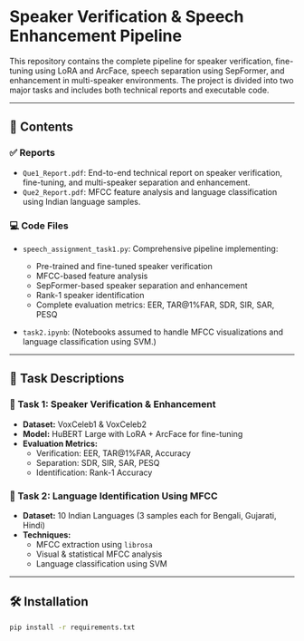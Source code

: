# Speaker Verification & Speech Enhancement Pipeline

This repository contains the complete pipeline for speaker verification, fine-tuning using LoRA and ArcFace, speech separation using SepFormer, and enhancement in multi-speaker environments. The project is divided into two major tasks and includes both technical reports and executable code.

---

## 📁 Contents

### ✅ Reports
- `Que1_Report.pdf`: End-to-end technical report on speaker verification, fine-tuning, and multi-speaker separation and enhancement.
- `Que2_Report.pdf`: MFCC feature analysis and language classification using Indian language samples.

### 💻 Code Files
- `speech_assignment_task1.py`: Comprehensive pipeline implementing:
  - Pre-trained and fine-tuned speaker verification
  - MFCC-based feature analysis
  - SepFormer-based speaker separation and enhancement
  - Rank-1 speaker identification
  - Complete evaluation metrics: EER, TAR@1%FAR, SDR, SIR, SAR, PESQ

- `task2.ipynb`: (Notebooks assumed to handle MFCC visualizations and language classification using SVM.)

---

## 🧠 Task Descriptions

### 🔹 Task 1: Speaker Verification & Enhancement
- **Dataset:** VoxCeleb1 & VoxCeleb2
- **Model:** HuBERT Large with LoRA + ArcFace for fine-tuning
- **Evaluation Metrics:**
  - Verification: EER, TAR@1%FAR, Accuracy
  - Separation: SDR, SIR, SAR, PESQ
  - Identification: Rank-1 Accuracy

### 🔹 Task 2: Language Identification Using MFCC
- **Dataset:** 10 Indian Languages (3 samples each for Bengali, Gujarati, Hindi)
- **Techniques:**
  - MFCC extraction using `librosa`
  - Visual & statistical MFCC analysis
  - Language classification using SVM

---

## 🛠️ Installation

```bash
pip install -r requirements.txt
